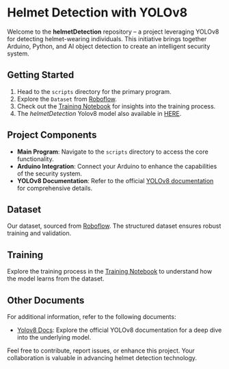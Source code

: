 # Helmet Detection with YOLOv8

Welcome to the **helmetDetection** repository – a project leveraging YOLOv8 for detecting helmet-wearing individuals. This initiative brings together Arduino, Python, and AI object detection to create an intelligent security system.

## Getting Started

1. Head to the `scripts` directory for the primary program.
2. Explore the `Dataset` from [Roboflow](https://universe.roboflow.com/bvoqueworkspace/helmet-wearing-detection-7yx0s/dataset).
3. Check out the [Training Notebook](https://github.com/Jirayubank/helmetDetectionNotebook) for insights into the training process.
4. The *helmetDetection* Yolov8 model also available in [HERE](https://drive.google.com/drive/folders/1NDHVuc2cKWMQyXLmUPFTccJrD-3BKKOs?usp=sharing).

## Project Components

- **Main Program**: Navigate to the `scripts` directory to access the core functionality.
- **Arduino Integration**: Connect your Arduino to enhance the capabilities of the security system.
- **YOLOv8 Documentation**: Refer to the official [YOLOv8 documentation](https://github.com/ultralytics/ultralytics) for comprehensive details.

## Dataset

Our dataset, sourced from [Roboflow](https://universe.roboflow.com/bvoqueworkspace/helmet-wearing-detection-7yx0s/dataset). The structured dataset ensures robust training and validation.

## Training

Explore the training process in the [Training Notebook](https://github.com/Jirayubank/helmetDetectionNotebook) to understand how the model learns from the dataset.

## Other Documents

For additional information, refer to the following documents:
- [Yolov8 Docs](https://docs.ultralytics.com): Explore the official YOLOv8 documentation for a deep dive into the underlying model.

Feel free to contribute, report issues, or enhance this project. Your collaboration is valuable in advancing helmet detection technology.

